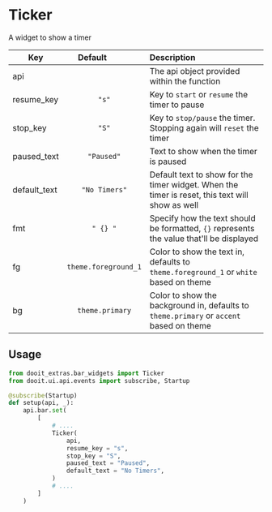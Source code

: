 # Ticker

A widget to show a timer

| Key|<div style="width: 100px">Default</div> |Description|
| ------------ | :----------------:  | :----------------------------------------------------------------------------------------|
|api           |                     | The api object provided within the function                                              |
|resume_key    | `"s"`               | Key to `start` or `resume` the timer to pause                                            |
|stop_key      | `"S"`               | Key to `stop/pause` the timer. Stopping again will `reset` the timer                     |
|paused_text   | `"Paused"`          | Text to show when the timer is paused                                                    |
|default_text  | `"No Timers"`       | Default text to show for the timer widget. When the timer is reset, this text will show as well|
|fmt           | `" {} "`            | Specify how the text should be formatted, `{}` represents the value that'll be displayed |
|fg            | `theme.foreground_1`| Color to show the text in, defaults to `theme.foreground_1` or `white` based on theme    |
|bg            | `theme.primary`     | Color to show the background in, defaults to `theme.primary` or `accent` based on theme  |

## Usage

```python
from dooit_extras.bar_widgets import Ticker
from dooit.ui.api.events import subscribe, Startup

@subscribe(Startup)
def setup(api, _):
    api.bar.set( 
        [
            # ....
            Ticker(
                api,
                resume_key = "s",
                stop_key = "S",
                paused_text = "Paused",
                default_text = "No Timers",
            )
            # ....
        ]
    )
```
